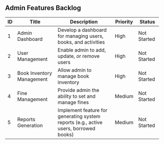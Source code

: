 ## Admin Features Backlog

| ID  | Title                   | Description                                                   | Priority | Status      |
| --- | ----------------------- | ------------------------------------------------------------- | -------- | ----------- |
| 1   | Admin Dashboard          | Develop a dashboard for managing users, books, and activities | High     | Not Started |
| 2   | User Management          | Enable admin to add, update, or remove users                  | High     | Not Started |
| 3   | Book Inventory Management| Allow admin to manage book inventory                          | High     | Not Started |
| 4   | Fine Management          | Provide admin the ability to set and manage fines             | Medium   | Not Started |
| 5   | Reports Generation       | Implement feature for generating system reports (e.g., active users, borrowed books) | Medium | Not Started |
